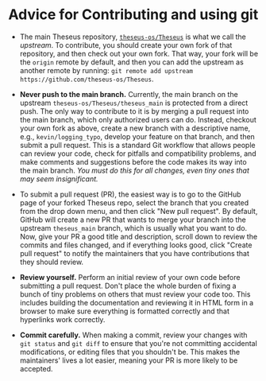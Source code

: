 
# Advice for Contributing and using git

* The main Theseus repository, [`theseus-os/Theseus`](https://github.com/theseus-os/Theseus) is what we call the *upstream*. 
  To contribute, you should create your own fork of that repository, and then check out your own fork. 
  That way, your fork will be the `origin` remote by default, and then you can add the upstream as another remote by running:
  `git remote add upstream https://github.com/theseus-os/Theseus`. 

* **Never push to the main branch.** Currently, the main branch on the upstream `theseus-os/Theseus/theseus_main` is protected from a direct push. 
  The only way to contribute to it is by merging a pull request into the main branch, which only authorized users can do.
  Instead, checkout your own fork as above, create a new branch with a descriptive name, e.g., `kevin/logging_typo`, 
  develop your feature on that branch, and then submit a pull request.
  This is a standard Git workflow that allows people can review your code, check for pitfalls and compatibility problems,
  and make comments and suggestions before the code makes its way into the main branch. 
  *You must do this for all changes, even tiny ones that may seem insignificant.*

* To submit a pull request (PR), the easiest way is to go to the GitHub page of your forked Theseus repo, 
  select the branch that you created from the drop down menu, and then click "New pull request". 
  By default, GitHub will create a new PR that wants to merge your branch into the upstream `theseus_main` branch,
  which is usually what you want to do. 
  Now, give your PR a good title and description, scroll down to review the commits and files changed,
  and if everything looks good, click "Create pull request" to notify the maintainers that you have contributions that they should review.
   
* **Review yourself.** Perform an initial review of your own code before submitting a pull request. 
  Don't place the whole burden of fixing a bunch of tiny problems on others that must review your code too. 
  This includes building the documentation and reviewing it in HTML form in a browser 
  to make sure everything is formatted correctly and that hyperlinks work correctly. 

* **Commit carefully.** When making a commit, review your changes with `git status` and `git diff`
  to ensure that you're not committing accidental modifications, or editing files that you shouldn't be.
  This makes the maintainers' lives a lot easier, meaning your PR is more likely to be accepted.
